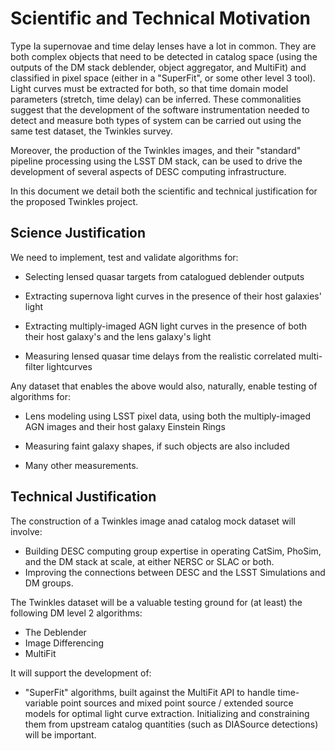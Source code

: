 
# Scientific and Technical Motivation

Type Ia supernovae and time delay lenses have a lot in common. They are both
complex objects that need to be detected in catalog space (using the outputs
of the DM stack deblender, object aggregator, and MultiFit) and classified in
pixel space (either in a "SuperFit", or some other level 3 tool). Light curves must be extracted for both, so that time domain model parameters (stretch, time delay) can be inferred. These commonalities suggest that the development of the software instrumentation needed to detect and measure both types of system can be carried out using the same test dataset, the Twinkles survey.

Moreover, the production of the Twinkles images, and their "standard" pipeline processing using the LSST DM stack, can be used to drive the development of several aspects of DESC computing infrastructure.

In this document we detail both the scientific and technical justification for the proposed Twinkles project.


## Science Justification

We need to implement, test and validate algorithms for:

* Selecting lensed quasar targets from catalogued deblender outputs

* Extracting supernova light curves in the presence of their host galaxies' light

* Extracting multiply-imaged AGN light curves in the presence of both their host galaxy's and the lens galaxy's light

* Measuring lensed quasar time delays from the realistic correlated multi-filter lightcurves


Any dataset that enables the above would also, naturally, enable testing of algorithms for:

 * Lens modeling using LSST pixel data, using both the multiply-imaged AGN images and their host galaxy Einstein Rings
 
 * Measuring faint galaxy shapes, if such objects are also included
 
 * Many other measurements.



## Technical Justification

The construction of a Twinkles image anad catalog mock dataset will involve:

* Building DESC computing group expertise in operating CatSim, PhoSim, and the DM stack at scale, at either NERSC or SLAC or both.
* Improving the connections between DESC and the LSST Simulations and DM groups.

The Twinkles dataset will be a valuable testing ground for (at least) the following DM level 2 algorithms:

* The Deblender
* Image Differencing
* MultiFit

It will support the development of:

* "SuperFit" algorithms, built against the MultiFit API to handle time-variable point sources and mixed point source / extended source models for optimal light curve extraction. Initializing and constraining them from upstream catalog quantities (such as DIASource detections) will be important.

